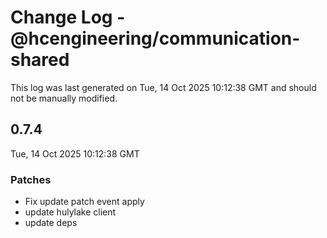 # Change Log - @hcengineering/communication-shared

This log was last generated on Tue, 14 Oct 2025 10:12:38 GMT and should not be manually modified.

## 0.7.4
Tue, 14 Oct 2025 10:12:38 GMT

### Patches

- Fix update patch event apply
- update hulylake client
- update deps

